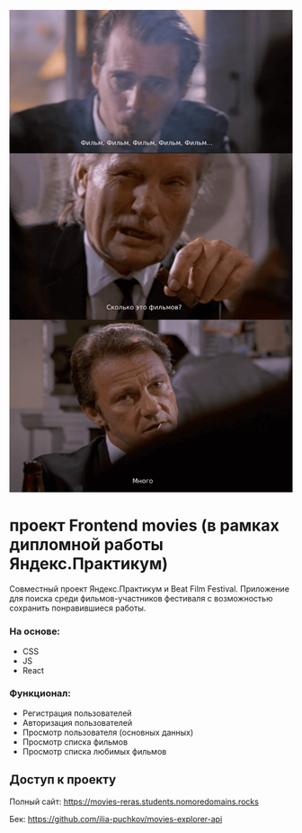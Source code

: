 ![logo](./src/images/movies.png)

# проект Frontend movies (в рамках дипломной работы Яндекс.Практикум)
Совместный проект Яндекс.Практикум и Beat Film Festival.
Приложение для поиска среди фильмов-участников фестиваля с возможностью сохранить понравившиеся работы.

### На основе:
* CSS
* JS
* React

### Функционал:
* Регистрация пользователей
* Авторизация пользователей
* Просмотр пользователя (основных данных)
* Просмотр списка фильмов
* Просмотр списка любимых фильмов

## Доступ к проекту
Полный сайт: https://movies-reras.students.nomoredomains.rocks

Бек: https://github.com/ilia-puchkov/movies-explorer-api
